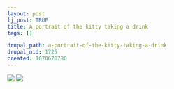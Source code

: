 ```yaml
--- 
layout: post
lj_post: TRUE
title: A portrait of the kitty taking a drink
tags: []

drupal_path: a-portrait-of-the-kitty-taking-a-drink
drupal_nid: 1725
created: 1070670780
---
```

<img src="/files/lj-photos/drinking_kitty.jpg" >
<lj-cut text="and a random shot from the elevator at work...">
<img src="/files/lj-photos/buttons.jpg" >
